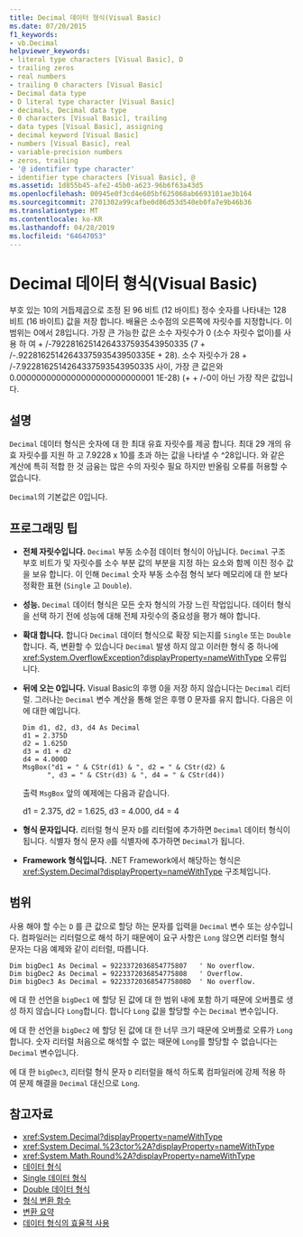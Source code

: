 ```yaml
---
title: Decimal 데이터 형식(Visual Basic)
ms.date: 07/20/2015
f1_keywords:
- vb.Decimal
helpviewer_keywords:
- literal type characters [Visual Basic], D
- trailing zeros
- real numbers
- trailing 0 characters [Visual Basic]
- Decimal data type
- D literal type character [Visual Basic]
- decimals, Decimal data type
- 0 characters [Visual Basic], trailing
- data types [Visual Basic], assigning
- decimal keyword [Visual Basic]
- numbers [Visual Basic], real
- variable-precision numbers
- zeros, trailing
- '@ identifier type character'
- identifier type characters [Visual Basic], @
ms.assetid: 1d855b45-afe2-45b0-a623-96b6f63a43d5
ms.openlocfilehash: 00945e0f3cd4e605bf625068ab6693101ae3b164
ms.sourcegitcommit: 2701302a99cafbe0d86d53d540eb0fa7e9b46b36
ms.translationtype: MT
ms.contentlocale: ko-KR
ms.lasthandoff: 04/28/2019
ms.locfileid: "64647053"
---
```

# <a name="decimal-data-type-visual-basic"></a>Decimal 데이터 형식(Visual Basic)
부호 있는 10의 거듭제곱으로 조정 된 96 비트 (12 바이트) 정수 숫자를 나타내는 128 비트 (16 바이트) 값을 저장 합니다. 배율은 소수점의 오른쪽에 자릿수를 지정합니다. 이 범위는 0에서 28입니다. 가장 큰 가능한 값은 소수 자릿수가 0 (소수 자릿수 없이)를 사용 하 여 + /-79228162514264337593543950335 (7 + /-.9228162514264337593543950335E + 28). 소수 자릿수가 28 + /-7.9228162514264337593543950335 사이, 가장 큰 값은와 0.0000000000000000000000000001 1E-28) (+ + /-0이 아닌 가장 작은 값입니다.  
  
## <a name="remarks"></a>설명  
 `Decimal` 데이터 형식은 숫자에 대 한 최대 유효 자릿수를 제공 합니다. 최대 29 개의 유효 자릿수를 지원 하 고 7.9228 x 10를 초과 하는 값을 나타낼 수 ^28입니다. 와 같은 계산에 특히 적합 한 것 금융는 많은 수의 자릿수 필요 하지만 반올림 오류를 허용할 수 없습니다.  
  
 `Decimal`의 기본값은 0입니다.  
  
## <a name="programming-tips"></a>프로그래밍 팁  
  
- **전체 자릿수입니다.** `Decimal` 부동 소수점 데이터 형식이 아닙니다. `Decimal` 구조 부호 비트가 및 자릿수를 소수 부분 값의 부분을 지정 하는 요소와 함께 이진 정수 값을 보유 합니다. 이 인해 `Decimal` 숫자 부동 소수점 형식 보다 메모리에 대 한 보다 정확한 표현 (`Single` 고 `Double`).  
  
- **성능.** `Decimal` 데이터 형식은 모든 숫자 형식의 가장 느린 작업입니다. 데이터 형식을 선택 하기 전에 성능에 대해 전체 자릿수의 중요성을 평가 해야 합니다.  
  
- **확대 합니다.** 합니다 `Decimal` 데이터 형식으로 확장 되는지를 `Single` 또는 `Double`합니다. 즉, 변환할 수 있습니다 `Decimal` 발생 하지 않고 이러한 형식 중 하나에 <xref:System.OverflowException?displayProperty=nameWithType> 오류입니다.  
  
- **뒤에 오는 0입니다.** Visual Basic의 후행 0을 저장 하지 않습니다는 `Decimal` 리터럴. 그러나는 `Decimal` 변수 계산을 통해 얻은 후행 0 문자를 유지 합니다. 다음은 이에 대한 예입니다.  
  
    ```  
    Dim d1, d2, d3, d4 As Decimal  
    d1 = 2.375D  
    d2 = 1.625D  
    d3 = d1 + d2  
    d4 = 4.000D  
    MsgBox("d1 = " & CStr(d1) & ", d2 = " & CStr(d2) &  
          ", d3 = " & CStr(d3) & ", d4 = " & CStr(d4))  
    ```  
  
     출력 `MsgBox` 앞의 예제에는 다음과 같습니다.  
  
     d1 = 2.375, d2 = 1.625, d3 = 4.000, d4 = 4  
  
- **형식 문자입니다.** 리터럴 형식 문자 `D`를 리터럴에 추가하면 `Decimal` 데이터 형식이 됩니다. 식별자 형식 문자 `@`를 식별자에 추가하면 `Decimal`가 됩니다.  
  
- **Framework 형식입니다.** .NET Framework에서 해당하는 형식은 <xref:System.Decimal?displayProperty=nameWithType> 구조체입니다.  
  
## <a name="range"></a>범위  
 사용 해야 할 수는 `D` 를 큰 값으로 할당 하는 문자를 입력을 `Decimal` 변수 또는 상수입니다. 컴파일러는 리터럴으로 해석 하기 때문에이 요구 사항은 `Long` 않으면 리터럴 형식 문자는 다음 예제와 같이 리터럴, 따릅니다.  
  
```  
Dim bigDec1 As Decimal = 9223372036854775807   ' No overflow.  
Dim bigDec2 As Decimal = 9223372036854775808   ' Overflow.  
Dim bigDec3 As Decimal = 9223372036854775808D  ' No overflow.  
```  
  
 에 대 한 선언을 `bigDec1` 에 할당 된 값에 대 한 범위 내에 포함 하기 때문에 오버플로 생성 하지 않습니다 `Long`합니다. 합니다 `Long` 값을 할당할 수는 `Decimal` 변수입니다.  
  
 에 대 한 선언을 `bigDec2` 에 할당 된 값에 대 한 너무 크기 때문에 오버플로 오류가 `Long`합니다. 숫자 리터럴 처음으로 해석할 수 없는 때문에 `Long`를 할당할 수 없습니다는 `Decimal` 변수입니다.  
  
 에 대 한 `bigDec3`, 리터럴 형식 문자 `D` 리터럴을 해석 하도록 컴파일러에 강제 적용 하 여 문제 해결을 `Decimal` 대신으로 `Long`.  
  
## <a name="see-also"></a>참고자료

- <xref:System.Decimal?displayProperty=nameWithType>
- <xref:System.Decimal.%23ctor%2A?displayProperty=nameWithType>
- <xref:System.Math.Round%2A?displayProperty=nameWithType>
- [데이터 형식](../../../visual-basic/language-reference/data-types/index.md)
- [Single 데이터 형식](../../../visual-basic/language-reference/data-types/single-data-type.md)
- [Double 데이터 형식](../../../visual-basic/language-reference/data-types/double-data-type.md)
- [형식 변환 함수](../../../visual-basic/language-reference/functions/type-conversion-functions.md)
- [변환 요약](../../../visual-basic/language-reference/keywords/conversion-summary.md)
- [데이터 형식의 효율적 사용](../../../visual-basic/programming-guide/language-features/data-types/efficient-use-of-data-types.md)
